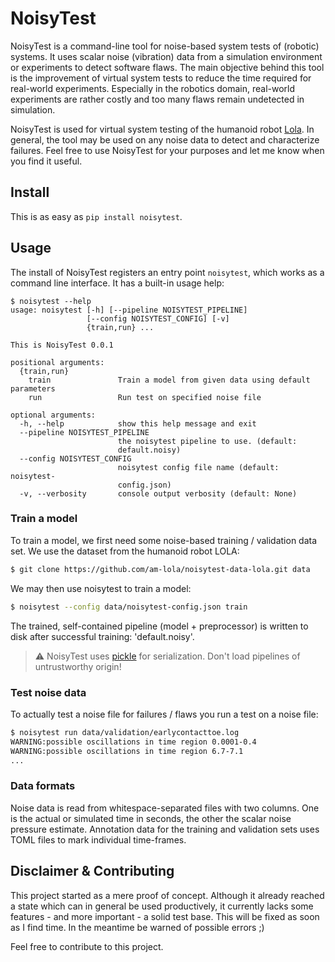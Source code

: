 # NoisyTest

NoisyTest is a command-line tool for noise-based system tests of (robotic) systems. It uses scalar noise (vibration) data from
a simulation environment or experiments to detect software flaws. The main objective behind this tool is the improvement
of virtual system tests to reduce the time required for real-world experiments. Especially in the robotics domain, 
real-world experiments are rather costly and too many flaws remain undetected in simulation.

NoisyTest is used for virtual system testing of the humanoid robot [Lola](https://www.mw.tum.de/en/am/research/current-projects/robotics/humanoid-robot-lola/).
In general, the tool may be used on any noise data to detect and characterize failures. 
Feel free to use NoisyTest for your purposes and let me know when you find it useful.

## Install

This is as easy as 
```pip install noisytest```.

## Usage

The install of NoisyTest registers an entry point `noisytest`, which works as a command line interface. It has a
built-in usage help:
```
$ noisytest --help
usage: noisytest [-h] [--pipeline NOISYTEST_PIPELINE]
                 [--config NOISYTEST_CONFIG] [-v]
                 {train,run} ...

This is NoisyTest 0.0.1

positional arguments:
  {train,run}
    train               Train a model from given data using default parameters
    run                 Run test on specified noise file

optional arguments:
  -h, --help            show this help message and exit
  --pipeline NOISYTEST_PIPELINE
                        the noisytest pipeline to use. (default:
                        default.noisy)
  --config NOISYTEST_CONFIG
                        noisytest config file name (default: noisytest-
                        config.json)
  -v, --verbosity       console output verbosity (default: None)
```

### Train a model

To train a model, we first need some noise-based training / validation data set. We use the dataset from the humanoid robot LOLA:

```bash
$ git clone https://github.com/am-lola/noisytest-data-lola.git data
```

We may then use noisytest to train a model:
```bash
$ noisytest --config data/noisytest-config.json train
```

The trained, self-contained pipeline (model + preprocessor) is written to disk after successful training: 'default.noisy'.
> :warning: NoisyTest uses [pickle](https://docs.python.org/3/library/pickle.html) for serialization. 
>Don't load pipelines of untrustworthy origin!

### Test noise data

To actually test a noise file for failures / flaws you run a test on a noise file:
```bash
$ noisytest run data/validation/earlycontacttoe.log
WARNING:possible oscillations in time region 0.0001-0.4
WARNING:possible oscillations in time region 6.7-7.1
...
```

### Data formats

Noise data is read from whitespace-separated files with two columns. One is the actual or simulated time in seconds, 
the other the scalar noise pressure estimate. Annotation data for the training and validation sets uses TOML files 
to mark individual time-frames.

## Disclaimer & Contributing

This project started as a mere proof of concept.  Although it already reached a state which can in general be used 
productively, it currently lacks some features - and more important - a solid test base. This will be fixed as soon
as I find time. In the meantime be warned of possible errors ;)

Feel free to contribute to this project.
